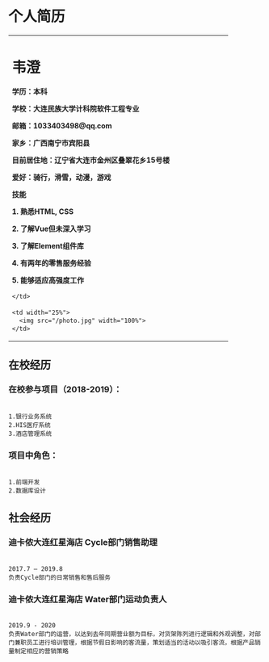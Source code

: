 # 个人简历

<table border="0">
  <tr>
    <td width="75%">
      <h1>韦澄</h1>
      <p><b>学历：本科</b></p>
      <p><b>学校：大连民族大学计科院软件工程专业</b></p>
      <p><b>邮箱：1033403498@qq.com</b></p>
      <p><b>家乡：广西南宁市宾阳县</b></p>
      <p><b>目前居住地：辽宁省大连市金州区叠翠花乡15号楼</b></p>
      <p><b>爱好：骑行，滑雪，动漫，游戏</b></p>
      <p><b>技能</b></p>
      <p><b>1.	熟悉HTML, CSS</b></p>
      <p><b>2.	了解Vue但未深入学习</b></p>
      <p><b>3.	了解Element组件库</b></p>
      <p><b>4.	有两年的零售服务经验</b></p>
      <p><b>5.	能够适应高强度工作</b></p>

    </td>
    
    <td width="25%">
      <img src="/photo.jpg" width="100%">
    </td>
    
  </tr>
</table>

<h2>在校经历</h2>

<h3>在校参与项目（2018-2019）：</h3>

```markdow

1.银行业务系统
2.HIS医疗系统
3.酒店管理系统

```
<h3>项目中角色：</h3>

```markdow

1.前端开发
2.数据库设计

```

<h2>社会经历</h2>

<h3>迪卡侬大连红星海店 Cycle部门销售助理</h3>

```markdow

2017.7 – 2019.8
负责Cycle部门的日常销售和售后服务

```

<h3>迪卡侬大连红星海店 Water部门运动负责人</h3>

```markdow

2019.9 - 2020
负责Water部门的运营，以达到去年同期营业额为目标，对货架陈列进行逻辑和外观调整，对部门兼职员工进行培训管理，根据节假日影响的客流量，策划适当的活动以吸引客流，根据产品销量制定相应的营销策略
 
```
